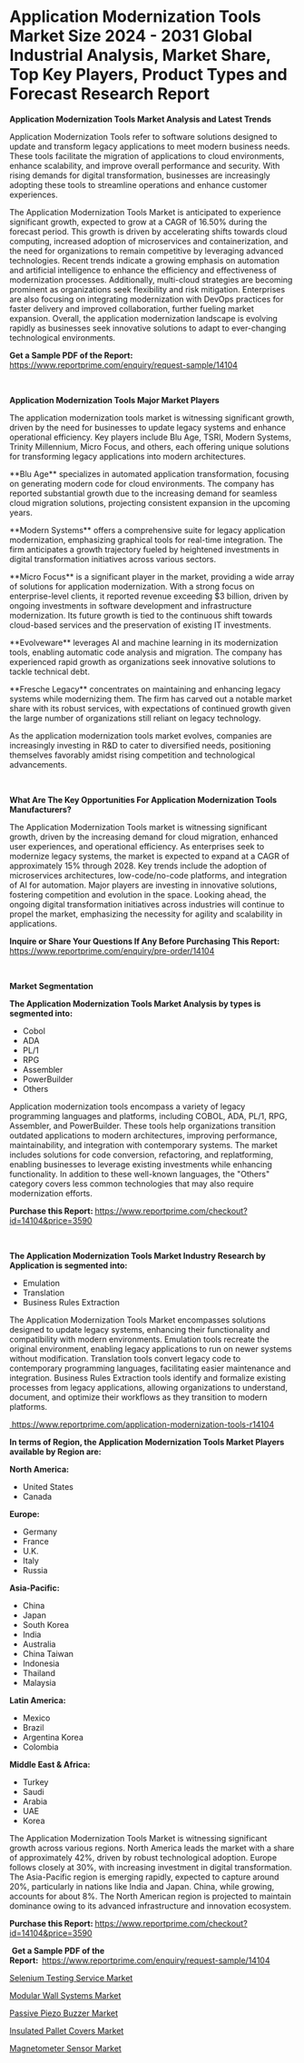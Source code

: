 <p><h1>Application Modernization Tools Market Size 2024 - 2031 Global Industrial Analysis, Market Share, Top Key Players, Product Types and Forecast Research Report</h1></p><p><strong>Application Modernization Tools Market Analysis and Latest Trends</strong></p>
<p><p>Application Modernization Tools refer to software solutions designed to update and transform legacy applications to meet modern business needs. These tools facilitate the migration of applications to cloud environments, enhance scalability, and improve overall performance and security. With rising demands for digital transformation, businesses are increasingly adopting these tools to streamline operations and enhance customer experiences.</p><p>The Application Modernization Tools Market is anticipated to experience significant growth, expected to grow at a CAGR of 16.50% during the forecast period. This growth is driven by accelerating shifts towards cloud computing, increased adoption of microservices and containerization, and the need for organizations to remain competitive by leveraging advanced technologies. Recent trends indicate a growing emphasis on automation and artificial intelligence to enhance the efficiency and effectiveness of modernization processes. Additionally, multi-cloud strategies are becoming prominent as organizations seek flexibility and risk mitigation. Enterprises are also focusing on integrating modernization with DevOps practices for faster delivery and improved collaboration, further fueling market expansion. Overall, the application modernization landscape is evolving rapidly as businesses seek innovative solutions to adapt to ever-changing technological environments.</p></p>
<p><strong>Get a Sample PDF of the Report:&nbsp;</strong> <a href="https://www.reportprime.com/enquiry/request-sample/14104?utm_campaign=8&utm_medium=2&utm_source=Github&utm_content=ia&utm_term=16112024&utm_id=application-modernization-tools">https://www.reportprime.com/enquiry/request-sample/14104</a></p>
<p>&nbsp;</p>
<p><strong>Application Modernization Tools Major Market Players</strong></p>
<p><p>The application modernization tools market is witnessing significant growth, driven by the need for businesses to update legacy systems and enhance operational efficiency. Key players include Blu Age, TSRI, Modern Systems, Trinity Millennium, Micro Focus, and others, each offering unique solutions for transforming legacy applications into modern architectures.</p><p>**Blu Age** specializes in automated application transformation, focusing on generating modern code for cloud environments. The company has reported substantial growth due to the increasing demand for seamless cloud migration solutions, projecting consistent expansion in the upcoming years.</p><p>**Modern Systems** offers a comprehensive suite for legacy application modernization, emphasizing graphical tools for real-time integration. The firm anticipates a growth trajectory fueled by heightened investments in digital transformation initiatives across various sectors.</p><p>**Micro Focus** is a significant player in the market, providing a wide array of solutions for application modernization. With a strong focus on enterprise-level clients, it reported revenue exceeding $3 billion, driven by ongoing investments in software development and infrastructure modernization. Its future growth is tied to the continuous shift towards cloud-based services and the preservation of existing IT investments.</p><p>**Evolveware** leverages AI and machine learning in its modernization tools, enabling automatic code analysis and migration. The company has experienced rapid growth as organizations seek innovative solutions to tackle technical debt.</p><p>**Fresche Legacy** concentrates on maintaining and enhancing legacy systems while modernizing them. The firm has carved out a notable market share with its robust services, with expectations of continued growth given the large number of organizations still reliant on legacy technology.</p><p>As the application modernization tools market evolves, companies are increasingly investing in R&D to cater to diversified needs, positioning themselves favorably amidst rising competition and technological advancements.</p></p>
<p>&nbsp;</p>
<p><strong>What Are The Key Opportunities For Application Modernization Tools Manufacturers?</strong></p>
<p><p>The Application Modernization Tools market is witnessing significant growth, driven by the increasing demand for cloud migration, enhanced user experiences, and operational efficiency. As enterprises seek to modernize legacy systems, the market is expected to expand at a CAGR of approximately 15% through 2028. Key trends include the adoption of microservices architectures, low-code/no-code platforms, and integration of AI for automation. Major players are investing in innovative solutions, fostering competition and evolution in the space. Looking ahead, the ongoing digital transformation initiatives across industries will continue to propel the market, emphasizing the necessity for agility and scalability in applications.</p></p>
<p><strong>Inquire or Share Your Questions If Any Before Purchasing This Report:</strong> <a href="https://www.reportprime.com/enquiry/pre-order/14104?utm_campaign=8&utm_medium=2&utm_source=Github&utm_content=ia&utm_term=16112024&utm_id=application-modernization-tools">https://www.reportprime.com/enquiry/pre-order/14104</a></p>
<p>&nbsp;</p>
<p><strong>Market Segmentation</strong></p>
<p><strong>The Application Modernization Tools Market Analysis by types is segmented into:</strong></p>
<p><ul><li>Cobol</li><li>ADA</li><li>PL/1</li><li>RPG</li><li>Assembler</li><li>PowerBuilder</li><li>Others</li></ul></p>
<p><p>Application modernization tools encompass a variety of legacy programming languages and platforms, including COBOL, ADA, PL/1, RPG, Assembler, and PowerBuilder. These tools help organizations transition outdated applications to modern architectures, improving performance, maintainability, and integration with contemporary systems. The market includes solutions for code conversion, refactoring, and replatforming, enabling businesses to leverage existing investments while enhancing functionality. In addition to these well-known languages, the "Others" category covers less common technologies that may also require modernization efforts.</p></p>
<p><strong>Purchase this Report:&nbsp;</strong><a href="https://www.reportprime.com/checkout?id=14104&price=3590&utm_campaign=8&utm_medium=2&utm_source=Github&utm_content=ia&utm_term=16112024&utm_id=application-modernization-tools">https://www.reportprime.com/checkout?id=14104&price=3590</a></p>
<p>&nbsp;</p>
<p><strong>The Application Modernization Tools Market Industry Research by Application is segmented into:</strong></p>
<p><ul><li>Emulation</li><li>Translation</li><li>Business Rules Extraction</li></ul></p>
<p><p>The Application Modernization Tools Market encompasses solutions designed to update legacy systems, enhancing their functionality and compatibility with modern environments. Emulation tools recreate the original environment, enabling legacy applications to run on newer systems without modification. Translation tools convert legacy code to contemporary programming languages, facilitating easier maintenance and integration. Business Rules Extraction tools identify and formalize existing processes from legacy applications, allowing organizations to understand, document, and optimize their workflows as they transition to modern platforms.</p></p>
<p><a href="https://www.reportprime.com/application-modernization-tools-r14104?utm_campaign=8&utm_medium=2&utm_source=Github&utm_content=ia&utm_term=16112024&utm_id=application-modernization-tools">&nbsp;https://www.reportprime.com/application-modernization-tools-r14104</a></p>
<p><strong>In terms of Region, the Application Modernization Tools Market Players available by Region are:</strong></p>
<p>
    <p> <strong> North America: </strong>
        <ul>
            <li>United States</li>
            <li>Canada</li>
        </ul>
        </p> 
    <p> <strong> Europe: </strong>
        <ul>
            <li>Germany</li>
            <li>France</li>
            <li>U.K.</li>
            <li>Italy</li>
            <li>Russia</li>
        </ul>
        </p> 
    <p> <strong> Asia-Pacific: </strong>
        <ul>
            <li>China</li>
            <li>Japan</li>
            <li>South Korea</li>
            <li>India</li>
            <li>Australia</li>
            <li>China Taiwan</li>
            <li>Indonesia</li>
            <li>Thailand</li>
            <li>Malaysia</li>
        </ul>
        </p> 
    <p> <strong> Latin America: </strong>
        <ul>
            <li>Mexico</li>
            <li>Brazil</li>
            <li>Argentina Korea</li>
            <li>Colombia</li>
        </ul>
        </p> 
    <p> <strong> Middle East & Africa: </strong>
        <ul>
            <li>Turkey</li>
            <li>Saudi</li>
            <li>Arabia</li>
            <li>UAE</li>
            <li>Korea</li>
        </ul>
    </p>
    </p>
<p><p>The Application Modernization Tools Market is witnessing significant growth across various regions. North America leads the market with a share of approximately 42%, driven by robust technological adoption. Europe follows closely at 30%, with increasing investment in digital transformation. The Asia-Pacific region is emerging rapidly, expected to capture around 20%, particularly in nations like India and Japan. China, while growing, accounts for about 8%. The North American region is projected to maintain dominance owing to its advanced infrastructure and innovation ecosystem.</p></p>
<p><strong>Purchase this Report: </strong><a href="https://www.reportprime.com/checkout?id=14104&price=3590&utm_campaign=8&utm_medium=2&utm_source=Github&utm_content=ia&utm_term=16112024&utm_id=application-modernization-tools">https://www.reportprime.com/checkout?id=14104&price=3590</a></p>
<p>&nbsp;<strong>Get a Sample PDF of the Report:&nbsp;&nbsp;</strong><a href="https://www.reportprime.com/enquiry/request-sample/14104?utm_campaign=8&utm_medium=2&utm_source=Github&utm_content=ia&utm_term=16112024&utm_id=application-modernization-tools">https://www.reportprime.com/enquiry/request-sample/14104</a></p>
<p><strong></strong></p>
<p><p><a href="https://github.com/AfsanaMia652/Market-Research-Report-List-1/blob/main/selenium-testing-service-market.md?utm_campaign=8&utm_medium=2&utm_source=Github&utm_content=ia&utm_term=16112024&utm_id=application-modernization-tools">Selenium Testing Service Market</a></p><p><a href="https://issuu.com/reportprime-2/docs/modular-wall-systems-market-size-20_c4cded676a8daf?utm_campaign=8&utm_medium=2&utm_source=Github&utm_content=ia&utm_term=16112024&utm_id=application-modernization-tools">Modular Wall Systems Market</a></p><p><a href="https://www.linkedin.com/pulse/passive-piezo-buzzer-mosaic-piecing-together-global-market-c5ypc?utm_campaign=8&utm_medium=2&utm_source=Github&utm_content=ia&utm_term=16112024&utm_id=application-modernization-tools">Passive Piezo Buzzer Market</a></p><p><a href="https://issuu.com/reportprime-2/docs/insulated-pallet-covers-market-size_f8e6043619a4fc?utm_campaign=8&utm_medium=2&utm_source=Github&utm_content=ia&utm_term=16112024&utm_id=application-modernization-tools">Insulated Pallet Covers Market</a></p><p><a href="https://www.linkedin.com/pulse/driving-forces-global-magnetometer-sensor-market-trends-xw5kc?utm_campaign=8&utm_medium=2&utm_source=Github&utm_content=ia&utm_term=16112024&utm_id=application-modernization-tools">Magnetometer Sensor Market</a></p></p>